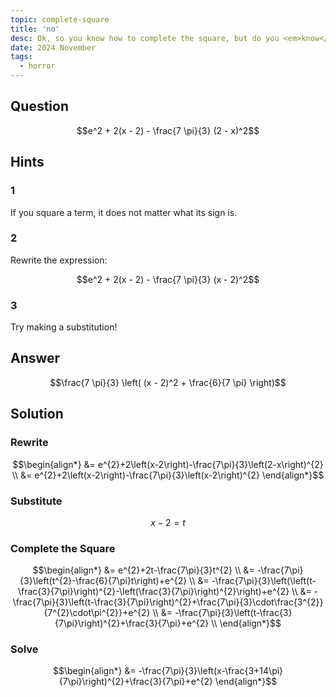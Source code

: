 ```yaml
---
topic: complete-square
title: 'no'
desc: Ok, so you know how to complete the square, but do you <em>know</em> how to complete the square?
date: 2024 November
tags:
  - horror
---
```



## Question
```math
e^2 + 2(x - 2) - \frac{7 \pi}{3} (2 - x)^2
```


## Hints

### 1
If you square a term, it does not matter what its sign is.

### 2
Rewrite the expression:

```math
e^2 + 2(x - 2) - \frac{7 \pi}{3} (x - 2)^2
```

### 3
Try making a substitution!


## Answer
```math
\frac{7 \pi}{3} \left(
  (x - 2)^2 + \frac{6}{7 \pi}
\right)
```


## Solution

### Rewrite
```math
\begin{align*}
  &= e^{2}+2\left(x-2\right)-\frac{7\pi}{3}\left(2-x\right)^{2}  \\
  &= e^{2}+2\left(x-2\right)-\frac{7\pi}{3}\left(x-2\right)^{2}
\end{align*}
```

### Substitute
```math
x - 2 = t
```

### Complete the Square
```math
\begin{align*}
  &= e^{2}+2t-\frac{7\pi}{3}t^{2}  \\
  &= -\frac{7\pi}{3}\left(t^{2}-\frac{6}{7\pi}t\right)+e^{2}  \\
  &= -\frac{7\pi}{3}\left(\left(t-\frac{3}{7\pi}\right)^{2}-\left(\frac{3}{7\pi}\right)^{2}\right)+e^{2}  \\
  &= -\frac{7\pi}{3}\left(t-\frac{3}{7\pi}\right)^{2}+\frac{7\pi}{3}\cdot\frac{3^{2}}{7^{2}\cdot\pi^{2}}+e^{2}  \\
  &= -\frac{7\pi}{3}\left(t-\frac{3}{7\pi}\right)^{2}+\frac{3}{7\pi}+e^{2}  \\
\end{align*}
```

### Solve
```math
\begin{align*}
  &= -\frac{7\pi}{3}\left(x-\frac{3+14\pi}{7\pi}\right)^{2}+\frac{3}{7\pi}+e^{2}
\end{align*}
```
